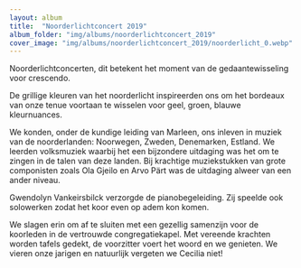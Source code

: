 ```yaml
---
layout: album
title:  "Noorderlichtconcert 2019"
album_folder: "img/albums/noorderlichtconcert_2019"
cover_image: "img/albums/noorderlichtconcert_2019/noorderlicht_0.webp"
---
```


Noorderlichtconcerten, dit betekent het moment van de gedaantewisseling voor crescendo.

De grillige kleuren van het noorderlicht inspireerden ons om het bordeaux van onze tenue voortaan te wisselen voor geel, groen, blauwe kleurnuances.

We konden, onder de kundige leiding van Marleen, ons inleven in muziek van de noorderlanden: Noorwegen, Zweden, Denemarken, Estland. We leerden volksmuziek waarbij het een bijzondere uitdaging was het om te zingen in de talen van deze landen.
Bij krachtige muziekstukken van grote componisten zoals Ola Gjeilo en Arvo Pärt was de uitdaging alweer van een ander niveau.

Gwendolyn Vankeirsbilck verzorgde de pianobegeleiding. Zij speelde ook solowerken zodat het koor even op adem kon komen.

We slagen erin om af te sluiten met een gezellig samenzijn voor de koorleden in de vertrouwde congregatiekapel. Met vereende krachten worden tafels gedekt, de voorzitter voert het woord en we genieten. We vieren onze jarigen en natuurlijk vergeten we Cecilia niet!
